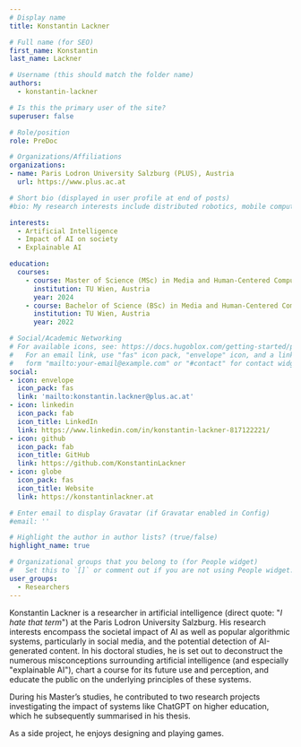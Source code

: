 ```yaml
---
# Display name
title: Konstantin Lackner

# Full name (for SEO)
first_name: Konstantin
last_name: Lackner

# Username (this should match the folder name)
authors:
  - konstantin-lackner

# Is this the primary user of the site?
superuser: false

# Role/position
role: PreDoc

# Organizations/Affiliations
organizations:
- name: Paris Lodron University Salzburg (PLUS), Austria
  url: https://www.plus.ac.at

# Short bio (displayed in user profile at end of posts)
#bio: My research interests include distributed robotics, mobile computing and programmable matter.

interests:
  - Artificial Intelligence
  - Impact of AI on society
  - Explainable AI

education:
  courses:
    - course: Master of Science (MSc) in Media and Human-Centered Computing
      institution: TU Wien, Austria
      year: 2024
    - course: Bachelor of Science (BSc) in Media and Human-Centered Computing
      institution: TU Wien, Austria
      year: 2022

# Social/Academic Networking
# For available icons, see: https://docs.hugoblox.com/getting-started/page-builder/#icons
#   For an email link, use "fas" icon pack, "envelope" icon, and a link in the
#   form "mailto:your-email@example.com" or "#contact" for contact widget.
social:
- icon: envelope
  icon_pack: fas
  link: 'mailto:konstantin.lackner@plus.ac.at'
- icon: linkedin
  icon_pack: fab
  icon_title: LinkedIn
  link: https://www.linkedin.com/in/konstantin-lackner-817122221/
- icon: github
  icon_pack: fab
  icon_title: GitHub
  link: https://github.com/KonstantinLackner
- icon: globe
  icon_pack: fas
  icon_title: Website
  link: https://konstantinlackner.at

# Enter email to display Gravatar (if Gravatar enabled in Config)
#email: ''

# Highlight the author in author lists? (true/false)
highlight_name: true

# Organizational groups that you belong to (for People widget)
#   Set this to `[]` or comment out if you are not using People widget.
user_groups:
  - Researchers
---
```


Konstantin Lackner is a researcher in artificial intelligence (direct quote: "*I hate that term*") at the Paris Lodron
University Salzburg. His research interests encompass the societal impact of AI as well as popular algorithmic
systems, particularly in social media, and the potential detection of AI-generated content. In his doctoral studies,
he is set out to deconstruct the numerous misconceptions surrounding artificial intelligence (and especially "explainable
AI"), chart a course for its future use and perception, and educate the public on the underlying principles of these
systems.

During his Master’s studies, he contributed to two research projects investigating the impact of systems like ChatGPT on
higher education, which he subsequently summarised in his thesis.

As a side project, he enjoys designing and playing games.
